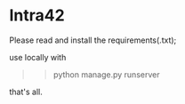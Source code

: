 Intra42
=======

Please read and install the requirements(.txt);

use locally with 

>> python manage.py runserver

that's all.
